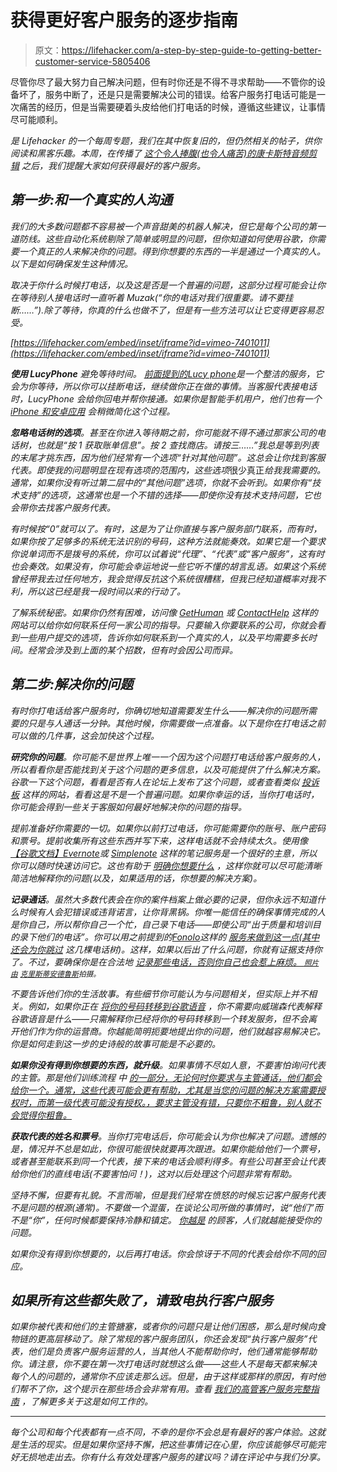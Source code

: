 # 获得更好客户服务的逐步指南

> 原文：<https://lifehacker.com/a-step-by-step-guide-to-getting-better-customer-service-5805406>

尽管你尽了最大努力自己解决问题，但有时你还是不得不寻求帮助——不管你的设备坏了，服务中断了，还是只是需要解决公司的错误。给客户服务打电话可能是一次痛苦的经历，但是当需要硬着头皮给他们打电话的时候，遵循这些建议，让事情尽可能顺利。



[](http://lifehacker.com/tag/blast-from-the-past)**是 Lifehacker 的一个每周专题，我们在其中恢复旧的，但仍然相关的帖子，供你阅读和黑客乐趣。本周，在传播了* [*这个令人捧腹(也令人痛苦)的康卡斯特音频剪辑*](https://gizmodo.com/its-completely-absurd-how-hard-it-is-to-cancel-comcast-1605040001) *之后，我们提醒大家如何获得最好的客户服务。**

## *第一步:和一个真实的人沟通*

*我们的大多数问题都不容易被一个声音甜美的机器人解决，但它是每个公司的第一道防线。这些自动化系统剔除了简单或明显的问题，但你知道如何使用谷歌，你需要一个真正的人来解决你的问题。得到你想要的东西的一半是通过一个真实的人。以下是如何确保发生这种情况。*

*取决于你什么时候打电话，以及这是否是一个普遍的问题，这部分过程可能会让你在等待别人接电话时一直听着 Muzak(“你的电话对我们很重要。请不要挂断……”).除了等待，你真的什么也做不了，但是有一些方法可以让它变得更容易忍受。*

 *[https://lifehacker.com/embed/inset/iframe?id=vimeo-7401011](https://lifehacker.com/embed/inset/iframe?id=vimeo-7401011)* 

***使用 LucyPhone** 避免等待时间。 [前面提到的](http://lifehacker.com/lucyphone-waits-on-hold-for-customer-service-for-you-5536977)[Lucy phone](http://www.lucyphone.com/)是一个整洁的服务，它会为你等待，所以你可以挂断电话，继续做你正在做的事情。当客服代表接电话时，LucyPhone 会给你回电并帮你接通。如果你是智能手机用户，他们也有一个 [iPhone 和安卓应用](http://lifehacker.com/lucyphone-waits-on-hold-for-you-saves-you-time-and-min-5587956) 会稍微简化这个过程。*

***忽略电话树的选项**。甚至在你进入等待期之前，你可能就不得不通过那家公司的电话树，也就是“按 1 获取账单信息”。按 2 查找商店。请按三……”我总是等到列表的末尾才挑东西，因为他们经常有一个选项“针对其他问题”。这总会让你找到客服代表。即使我的问题明显在现有选项的范围内，这些选项*很少真正*给我我需要的。通常，如果你没有听过第二层中的“其他问题”选项，你就不会听到。如果你有“技术支持”的选项，这通常也是一个不错的选择——即使你没有技术支持问题，它也会带你去找客户服务代表。*

*有时候按“0”就可以了。有时，这是为了让你直接与客户服务部门联系，而有时，如果你按了足够多的系统无法识别的号码，这种方法就能奏效。如果它是一个要求你说单词而不是拨号的系统，你可以试着说“代理”、“代表”或“客户服务”，这有时也会奏效。如果没有，你可能会幸运地说一些它听不懂的胡言乱语。如果这个系统曾经带我去过任何地方，我会觉得反抗这个系统很糟糕，但我已经知道概率对我不利，所以这已经是我一段时间以来的行动了。*

*了解系统秘密。如果你仍然有困难，访问像 [GetHuman](http://gethuman.com) 或 [ContactHelp](http://contacthelp.com) 这样的网站可以给你如何联系任何一家公司的指导。只要输入你要联系的公司，你就会看到一些用户提交的选项，告诉你如何联系到一个真实的人，以及平均需要多长时间。经常会涉及到上面的某个招数，但有时会因公司而异。*

## *第二步:解决你的问题*

*有时你打电话给客户服务时，你确切地知道需要发生什么——解决你的问题所需要的只是与人通话一分钟。其他时候，你需要做一点准备。以下是你在打电话之前可以做的几件事，这会加快这个过程。*

***研究你的问题**。你可能不是世界上唯一一个因为这个问题打电话给客户服务的人，所以看看你是否能找到关于这个问题的更多信息，以及可能提供了什么解决方案。谷歌一下这个问题，看看是否有人在论坛上发布了这个问题，或者查看类似 [投诉板](http://www.complaintsboard.com) 这样的网站，看看这是不是一个普遍问题。如果你幸运的话，当你打电话时，你可能会得到一些关于客服如何最好地解决你的问题的指导。*

*提前准备好你需要的一切。如果你以前打过电话，你可能需要你的账号、账户密码和票号。提前收集所有这些东西并写下来，这样电话就不会持续太久。使用像 [【谷歌文档】](https://docs.google.com/)[Evernote](http://evernote.com/)或 [Simplenote](http://simplenoteapp.com/) 这样的笔记服务是一个很好的主意，所以你可以随时快速访问它。这也有助于 [明确你想要什么](http://lifehacker.com/get-better-customer-service-by-knowing-exactly-what-you-5488448) ，这样你就可以尽可能清晰简洁地解释你的问题(以及，如果适用的话，你想要的解决方案)。*

***记录通话**。虽然大多数代表会在你的案件档案上做必要的记录，但你永远不知道什么时候有人会犯错误或违背诺言，让你背黑锅。你唯一能信任的确保事情完成的人是你自己，所以帮你自己一个忙，自己录下电话——即使公司“出于质量和培训目的录下他们的电话”。你可以用之前提到的[Fonolo](http://consumer.fonolo.com/)这样的 [服务来做到这一点(其中](http://lifehacker.com/fonolo-records-customer-service-calls-for-you-5314278) [还会为你跳过](http://lifehacker.com/fonolo-skips-automated-customer-service-phone-trees-no-5470697) 这几棵电话树)。这样，如果以后出了什么问题，你就有证据支持你了。不过，要确保你是在合法地 [记录那些电话，否则你自己也会惹上麻烦。 <small>*照片由*</small>](http://lifehacker.com/is-it-legal-to-record-phone-calls-5491190) [<small>*克里斯蒂安德鲁斯*</small>](http://www.flickr.com/photos/kirstea/5081608243/in/photostream/)<small>*拍摄。*</small>*

*不要告诉他们你的生活故事。有些细节你可能认为与问题相关，但实际上并不相关。例如，如果你正在 [将你的号码转移到谷歌语音](http://lifehacker.com/how-to-port-your-number-to-google-voice-without-paying-30815583) ，你不需要向威瑞森代表解释谷歌语音是什么——只需解释你已经将你的号码转移到一个转发服务，但不会离开他们作为你的运营商。你越能简明扼要地提出你的问题，他们就越容易解决它。你是如何走到这一步的史诗般的故事可能是不必要的。*

***如果你没有得到你想要的东西，就升级**。如果事情不尽如人意，不要害怕询问代表的主管。那是他们训练流程 中 [的一部分，无论何时你要求与主管通话，他们都会给你一个。通常，这些代表可能会更有帮助，尤其是当您的问题的解决方案需要授权时，而第一级代表可能没有授权。，要求主管没有错，只要你不粗鲁，别人就不会觉得你粗鲁。](http://lifehacker.com/use-escalation-to-move-customer-service-issues-along-5330465)*

***获取代表的姓名和票号**。当你打完电话后，你可能会认为你也解决了问题。遗憾的是，情况并不总是如此，你很可能很快就要再次跟进。如果你能给他们一个票号，或者甚至能联系到同一个代表，接下来的电话会顺利得多。有些公司甚至会让代表给你他们的直线电话(不要害怕问！)，这对以后处理这个问题非常有帮助。*

*坚持不懈，但要有礼貌。不言而喻，但是我们经常在愤怒的时候忘记客户服务代表不是问题的根源(通常)。不要做一个混蛋，在谈论公司所做的事情时，说“他们”而不是“你”，任何时候都要保持冷静和镇定。 [你越是](https://lifehacker.com/how-to-get-great-customer-service-without-losing-your-c-570727938) 的顾客，人们就越能接受你的问题。*

*如果你没有得到你想要的，以后再打电话。你会惊讶于不同的代表会给你不同的回应。*

## *如果所有这些都失败了，请致电执行客户服务*

*如果你被代表和他们的主管搪塞，或者你的问题只是让他们困惑，那么是时候向食物链的更高层移动了。除了常规的客户服务团队，你还会发现“执行客户服务”代表，他们是负责客户服务运营的人，当其他人不能帮助你时，他们通常能够帮助你。请注意，你不要在第一次打电话时就想这么做——这些人不是每天都来解决每个人的问题的，通常你不应该走那么远。但是，由于这样或那样的原因，有时他们帮不了你，这个提示在那些场合会非常有用。查看 [我们的高管客户服务完整指南](https://lifehacker.com/how-to-contact-executive-customer-service-and-get-your-1563732113) ，了解更多关于这是如何工作的。*

* * *

*每个公司和每个代表都有一点不同，不幸的是你不会总是有最好的客户体验。这就是生活的现实。但是如果你坚持不懈，把这些事情记在心里，你应该能够尽可能完好无损地走出去。你有什么有效处理客户服务的建议吗？请在评论中与我们分享。*